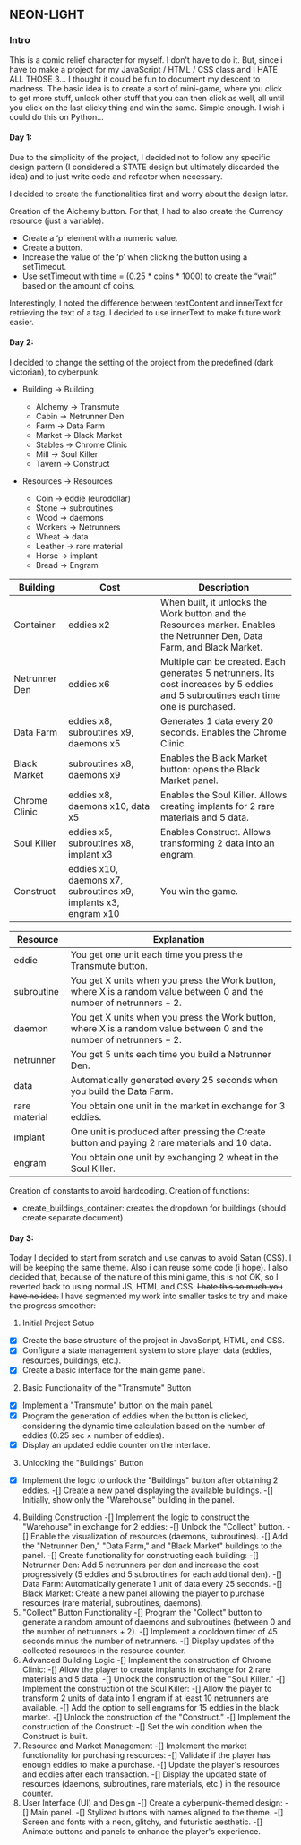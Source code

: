 ## NEON-LIGHT

### Intro
This is a comic relief character for myself. I don't have to do it. But, since i have to make a project for my JavaScript / HTML / CSS class and I HATE ALL THOSE 3... I thought it could be fun to document my descent to madness.
The basic idea is to create a sort of mini-game, where you click to get more stuff, unlock other stuff that you can then click as well, all until you click on the last clicky thing and win the same. Simple enough. I wish i could do this on Python...

#### Day 1:
Due to the simplicity of the project, I decided not to follow any specific design pattern (I considered a STATE design but ultimately discarded the idea) and to just write code and refactor when necessary.

I decided to create the functionalities first and worry about the design later. 

Creation of the Alchemy button. For that, I had to also create the Currency resource (just a variable).

* Create a ‘p’ element with a numeric value.
* Create a button.
* Increase the value of the ‘p’ when clicking the button using a setTimeout.
* Use setTimeout with time = (0.25 * coins * 1000) to create the “wait” based on the amount of coins.

Interestingly, I noted the difference between textContent and innerText for retrieving the text of a tag. I decided to use innerText to make future work easier.

#### Day 2:
I decided to change the setting of the project from the predefined (dark victorian), to cyberpunk.

* Building → Building
    * Alchemy → Transmute
    * Cabin → Netrunner Den
    * Farm → Data Farm
    * Market → Black Market
    * Stables → Chrome Clinic
    * Mill → Soul Killer
    * Tavern → Construct

* Resources → Resources
    * Coin → eddie (eurodollar)
    * Stone → subroutines
    * Wood → daemons
    * Workers → Netrunners
    * Wheat → data
    * Leather → rare material
    * Horse → implant
    * Bread → Engram

<table>
    <thead>
        <tr>
            <th>Building</th>
            <th>Cost</th>
            <th>Description</th>
        </tr>
    </thead>
    <tbody>
        <tr>
            <td>Container</td>
            <td>eddies x2</td>
            <td>When built, it unlocks the Work button and the Resources marker. Enables the Netrunner Den, Data Farm, and Black Market.</td>
        </tr>
        <tr>
            <td>Netrunner Den</td>
            <td>eddies x6</td>
            <td>Multiple can be created. Each generates 5 netrunners. Its cost increases by 5 eddies and 5 subroutines each time one is purchased.</td>
        </tr>
        <tr>
            <td>Data Farm</td>
            <td>eddies x8, subroutines x9, daemons x5</td>
            <td>Generates 1 data every 20 seconds. Enables the Chrome Clinic.</td>
        </tr>
        <tr>
            <td>Black Market</td>
            <td>subroutines x8, daemons x9</td>
            <td>Enables the Black Market button: opens the Black Market panel.</td>
        </tr>
        <tr>
            <td>Chrome Clinic</td>
            <td>eddies x8, daemons x10, data x5</td>
            <td>Enables the Soul Killer. Allows creating implants for 2 rare materials and 5 data.</td>
        </tr>
        <tr>
            <td>Soul Killer</td>
            <td>eddies x5, subroutines x8, implant x3</td>
            <td>Enables Construct. Allows transforming 2 data into an engram.</td>
        </tr>
        <tr>
            <td>Construct</td>
            <td>eddies x10, daemons x7, subroutines x9, implants x3, engram x10</td>
            <td>You win the game.</td>
        </tr>
    </tbody>
</table>

<table>
    <thead>
        <tr>
            <th>Resource</th>
            <th>Explanation</th>
        </tr>
    </thead>
    <tbody>
        <tr>
            <td>eddie</td>
            <td>You get one unit each time you press the Transmute button.</td>
        </tr>
        <tr>
            <td>subroutine</td>
            <td>You get X units when you press the Work button, where X is a random value between 0 and the number of netrunners + 2.</td>
        </tr>
        <tr>
            <td>daemon</td>
            <td>You get X units when you press the Work button, where X is a random value between 0 and the number of netrunners + 2.</td>
        </tr>
        <tr>
            <td>netrunner</td>
            <td>You get 5 units each time you build a Netrunner Den.</td>
        </tr>
        <tr>
            <td>data</td>
            <td>Automatically generated every 25 seconds when you build the Data Farm.</td>
        </tr>
        <tr>
            <td>rare material</td>
            <td>You obtain one unit in the market in exchange for 3 eddies.</td>
        </tr>
        <tr>
            <td>implant</td>
            <td>One unit is produced after pressing the Create button and paying 2 rare materials and 10 data.</td>
        </tr>
        <tr>
            <td>engram</td>
            <td>You obtain one unit by exchanging 2 wheat in the Soul Killer.</td>
        </tr>
    </tbody>
</table>

Creation of constants to avoid hardcoding. Creation of functions:
* create_buildings_container: creates the dropdown for buildings (should create separate document)

#### Day 3:
Today I decided to start from scratch and use canvas to avoid Satan (CSS). I will be keeping the same theme. Also i can reuse some code (i hope).
I also decided that, because of the nature of this mini game, this is not OK, so I reverted back to using normal JS, HTML and CSS. ~~I hate this so much you have no idea.~~
I have segmented my work into smaller tasks to try and make the progress smoother:
1. Initial Project Setup
-[x] Create the base structure of the project in JavaScript, HTML, and CSS.
-[x] Configure a state management system to store player data (eddies, resources, buildings, etc.).
-[x] Create a basic interface for the main game panel.
2. Basic Functionality of the "Transmute" Button
-[x] Implement a "Transmute" button on the main panel.
-[x] Program the generation of eddies when the button is clicked, considering the dynamic time calculation based on the number of eddies (0.25 sec × number of eddies).
-[x] Display an updated eddie counter on the interface.
3. Unlocking the "Buildings" Button
-[x] Implement the logic to unlock the "Buildings" button after obtaining 2 eddies.
-[] Create a new panel displaying the available buildings.
-[] Initially, show only the "Warehouse" building in the panel.
4. Building Construction
-[] Implement the logic to construct the "Warehouse" in exchange for 2 eddies:
-[] Unlock the "Collect" button.
-[] Enable the visualization of resources (daemons, subroutines).
-[] Add the "Netrunner Den," "Data Farm," and "Black Market" buildings to the panel.
-[] Create functionality for constructing each building:
-[] Netrunner Den: Add 5 netrunners per den and increase the cost progressively (5 eddies and 5 subroutines for each additional den).
-[] Data Farm: Automatically generate 1 unit of data every 25 seconds.
-[] Black Market: Create a new panel allowing the player to purchase resources (rare material, subroutines, daemons).
5. "Collect" Button Functionality
-[] Program the "Collect" button to generate a random amount of daemons and subroutines (between 0 and the number of netrunners + 2).
-[] Implement a cooldown timer of 45 seconds minus the number of netrunners.
-[] Display updates of the collected resources in the resource counter.
6. Advanced Building Logic
-[] Implement the construction of Chrome Clinic:
-[] Allow the player to create implants in exchange for 2 rare materials and 5 data.
-[] Unlock the construction of the "Soul Killer."
-[] Implement the construction of the Soul Killer:
-[] Allow the player to transform 2 units of data into 1 engram if at least 10 netrunners are available.
-[] Add the option to sell engrams for 15 eddies in the black market.
-[] Unlock the construction of the "Construct."
-[] Implement the construction of the Construct:
-[] Set the win condition when the Construct is built.
7. Resource and Market Management
-[] Implement the market functionality for purchasing resources:
-[] Validate if the player has enough eddies to make a purchase.
-[] Update the player's resources and eddies after each transaction.
-[] Display the updated state of resources (daemons, subroutines, rare materials, etc.) in the resource counter.
8. User Interface (UI) and Design
-[] Create a cyberpunk-themed design:
-[] Main panel.
-[] Stylized buttons with names aligned to the theme.
-[] Screen and fonts with a neon, glitchy, and futuristic aesthetic.
-[] Animate buttons and panels to enhance the player's experience.